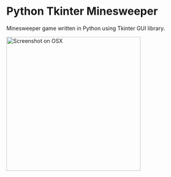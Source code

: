 Python Tkinter Minesweeper
===========================

Minesweeper game written in Python using Tkinter GUI library.

<img src="https://i.imgur.com/8JwCyAQ.png" alt="Screenshot on OSX" height="350"/>


